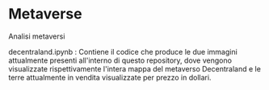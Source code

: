 # Metaverse
Analisi metaversi 

decentraland.ipynb : Contiene il codice che produce le due immagini attualmente presenti all'interno di questo repository, dove vengono visualizzate rispettivamente l'intera mappa del metaverso Decentraland e le terre attualmente in vendita visualizzate per prezzo in dollari.
